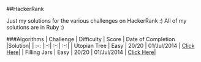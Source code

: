 ##HackerRank

Just my solutions for the various challenges on HackerRank :)
All of my solutions are in Ruby :)


###Algorithms
| Challenge        | Difficulty           | Score  | Date of Completion |Solution|
| :-: |:-:| :-:| :-:|
| Utopian Tree      | Easy | 20/20 | 01/Jul/2014 | [Click Here]()|
| Filling Jars      | Easy      |   20/20 | 01/Jul/2014 | [Click Here]()|
